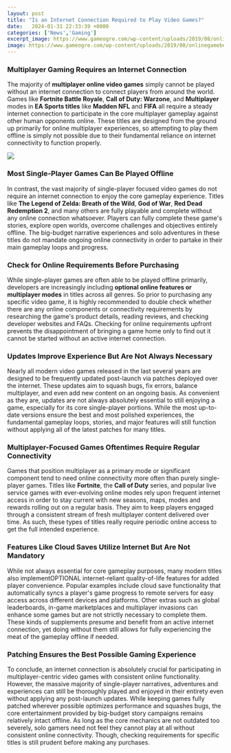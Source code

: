 ```yaml
---
layout: post
title: "Is an Internet Connection Required to Play Video Games?"
date:   2024-01-31 22:33:39 +0000
categories: ['News','Gaming']
excerpt_image: https://www.gameogre.com/wp-content/uploads/2019/08/onlinegamebenefits.jpg
image: https://www.gameogre.com/wp-content/uploads/2019/08/onlinegamebenefits.jpg
---
```


### Multiplayer Gaming Requires an Internet Connection 
The majority of **multiplayer online video games** simply cannot be played without an internet connection to connect players from around the world. Games like **Fortnite Battle Royale**, **Call of Duty: Warzone**, and **Multiplayer** modes in **EA Sports titles** like **Madden NFL** and **FIFA** all require a steady internet connection to participate in the core multiplayer gameplay against other human opponents online. These titles are designed from the ground up primarily for online multiplayer experiences, so attempting to play them offline is simply not possible due to their fundamental reliance on internet connectivity to function properly.

![](https://www.gameogre.com/wp-content/uploads/2019/08/onlinegamebenefits.jpg)
### Most Single-Player Games Can Be Played Offline
In contrast, the vast majority of single-player focused video games do not require an internet connection to enjoy the core gameplay experience. Titles like **The Legend of Zelda: Breath of the Wild**, **God of War**, **Red Dead Redemption 2**, and many others are fully playable and complete without any online connection whatsoever. Players can fully complete these game's stories, explore open worlds, overcome challenges and objectives entirely offline. The big-budget narrative experiences and solo adventures in these titles do not mandate ongoing online connectivity in order to partake in their main gameplay loops and progress.  
### Check for Online Requirements Before Purchasing
While single-player games are often able to be played offline primarily, developers are increasingly including **optional online features or multiplayer modes** in titles across all genres. So prior to purchasing any specific video game, it is highly recommended to double check whether there are any online components or connectivity requirements by researching the game's product details, reading reviews, and checking developer websites and FAQs. Checking for online requirements upfront prevents the disappointment of bringing a game home only to find out it cannot be started without an active internet connection.
### Updates Improve Experience But Are Not Always Necessary
Nearly all modern video games released in the last several years are designed to be frequently updated post-launch via patches deployed over the internet. These updates aim to squash bugs, fix errors, balance multiplayer, and even add new content on an ongoing basis. As convenient as they are, updates are not always absolutely essential to still enjoying a game, especially for its core single-player portions. While the most up-to-date versions ensure the best and most polished experiences, the fundamental gameplay loops, stories, and major features will still function without applying all of the latest patches for many titles.
### Multiplayer-Focused Games Oftentimes Require Regular Connectivity 
Games that position multiplayer as a primary mode or significant component tend to need online connectivity more often than purely single-player games. Titles like **Fortnite**, the **Call of Duty** series, and popular live service games with ever-evolving online modes rely upon frequent internet access in order to stay current with new seasons, maps, modes and rewards rolling out on a regular basis. They aim to keep players engaged through a consistent stream of fresh multiplayer content delivered over time. As such, these types of titles really require periodic online access to get the full intended experience.
### Features Like Cloud Saves Utilize Internet But Are Not Mandatory
While not always essential for core gameplay purposes, many modern titles also implementOPTIONAL internet-reliant quality-of-life features for added player convenience. Popular examples include cloud save functionality that automatically syncs a player's game progress to remote servers for easy access across different devices and platforms. Other extras such as global leaderboards, in-game marketplaces and multiplayer invasions can enhance some games but are not strictly necessary to complete them. These kinds of supplements presume and benefit from an active internet connection, yet doing without them still allows for fully experiencing the meat of the gameplay offline if needed.
### Patching Ensures the Best Possible Gaming Experience 
To conclude, an internet connection is absolutely crucial for participating in multiplayer-centric video games with consistent online functionality. However, the massive majority of single-player narratives, adventures and experiences can still be thoroughly played and enjoyed in their entirety even without applying any post-launch updates. While keeping games fully patched wherever possible optimizes performance and squashes bugs, the core entertainment provided by big-budget story campaigns remains relatively intact offline. As long as the core mechanics are not outdated too severely, solo gamers need not feel they cannot play at all without consistent online connectivity. Though, checking requirements for specific titles is still prudent before making any purchases.